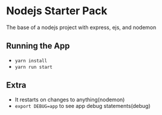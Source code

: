 # Nodejs Starter Pack
The base of a nodejs project with express, ejs, and nodemon

## Running the App
- `yarn install`
- `yarn run start`

## Extra
- It restarts on changes to anything(nodemon)
- `export DEBUG=app` to see app debug statements(debug)